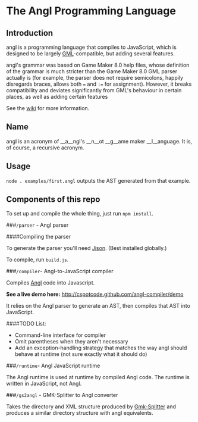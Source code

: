 The Angl Programming Language
===

Introduction
------------

angl is a programming language that compiles to JavaScript, which is designed to be largely [GML](http://en.wikipedia.org/wiki/Game_Maker_Language)-compatible, but adding several features.

angl's grammar was based on Game Maker 8.0 help files, whose definition of the grammar is much stricter than the Game Maker 8.0 GML parser actually is (for example, the parser does not require semicolons, happily disregards braces, allows both `=` and `:=` for assignment). However, it breaks compatibility and deviates significantly from GML's behaviour in certain places, as well as adding certain features

See the [wiki](https://github.com/gg2-angl/angl/wiki) for more information.

Name
----

angl is an acronym of __a__ngl's __n__ot __g__ame maker __l__anguage. It is, of course, a recursive acronym.


Usage
---

`node . examples/first.angl` outputs the AST generated from that example.

Components of this repo
---

To set up and compile the whole thing, just run `npm install`.

###`/parser` - Angl parser

####Compiling the parser

To generate the parser you'll need [Jison](http://zaach.github.com/jison/). (Best installed globally.)

To compile, run `build.js`.

###`/compiler`- Angl-to-JavaScript compiler

Compiles [Angl](https://github.com/TazeTSchnitzel/angl/) code into Javascript.

**See a live demo here:** http://cspotcode.github.com/angl-compiler/demo

It relies on the Angl parser to generate an AST, then compiles that AST into JavaScript.

####TODO List:

* Command-line interface for compiler
* Omit parentheses when they aren't necessary
* Add an exception-handling strategy that matches the way angl should behave at runtime (not sure exactly what it should do)

###`/runtime`- Angl JavaScript runtime

The Angl runtime is used at runtime by compiled Angl code.  The runtime is written in JavaScript, not Angl. 

###`/gs2angl` - GMK-Splitter to Angl converter

Takes the directory and XML structure produced by [Gmk-Splitter](https://github.com/Medo42/Gmk-Splitter) and produces a similar directory structure with angl equivalents.
